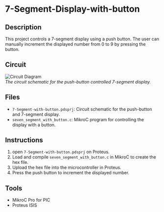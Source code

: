 # 7-Segment-Display-with-button

## Description
This project controls a 7-segment display using a push button. The user can manually increment the displayed number from 0 to 9 by pressing the button.

## Circuit
![Circuit Diagram](circuit/7-Segment-with-button.png)  
*The circuit schematic for the push-button controlled 7-segment display.*

## Files
- `7-Segment-with-button.pdsprj`: Circuit schematic for the push-button and 7-segment display.
- `seven_segment_with_button.c`: MikroC program for controlling the display with a button.

## Instructions
1. open `7-Segment-with-button.pdsprj` on Proteus.
2. Load and compile `seven_segment_with_button.c` in MikroC to create the hex file.
3. Upload the hex file into the microcontroller in Proteus.
4. Press the push button to increment the displayed number.

## Tools
- MikroC Pro for PIC
- Proteus ISIS
